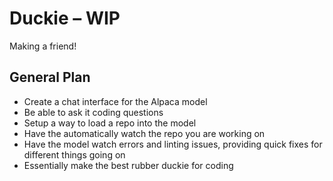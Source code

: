 # Duckie – WIP

Making a friend!

## General Plan
- Create a chat interface for the Alpaca model
- Be able to ask it coding questions
- Setup a way to load a repo into the model
- Have the automatically watch the repo you are working on
- Have the model watch errors and linting issues, providing quick fixes for different things going on
- Essentially make the best rubber duckie for coding

